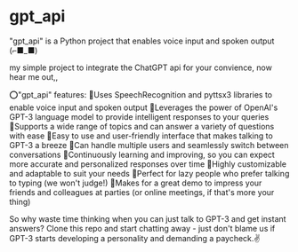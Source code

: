 # gpt_api
"gpt_api" is a Python project that enables voice input and spoken output   (⌐■_■)


my simple project to integrate the ChatGPT api for your convience, now hear me out,,

⭕"gpt_api" features:
🔷Uses SpeechRecognition and pyttsx3 libraries to enable voice input and spoken output
🔷Leverages the power of OpenAI's GPT-3 language model to provide intelligent responses to your queries
🔷Supports a wide range of topics and can answer a variety of questions with ease
🔷Easy to use and user-friendly interface that makes talking to GPT-3 a breeze
🔷Can handle multiple users and seamlessly switch between conversations
🔷Continuously learning and improving, so you can expect more accurate and personalized responses over time
🔷Highly customizable and adaptable to suit your needs
🔷Perfect for lazy people who prefer talking to typing (we won't judge!)
🔷Makes for a great demo to impress your friends and colleagues at parties (or online meetings, if that's more your thing)

So why waste time thinking when you can just talk to GPT-3 and get instant answers? Clone this repo and start chatting away - just don't blame us if GPT-3 starts developing a personality and demanding a paycheck.✌️
